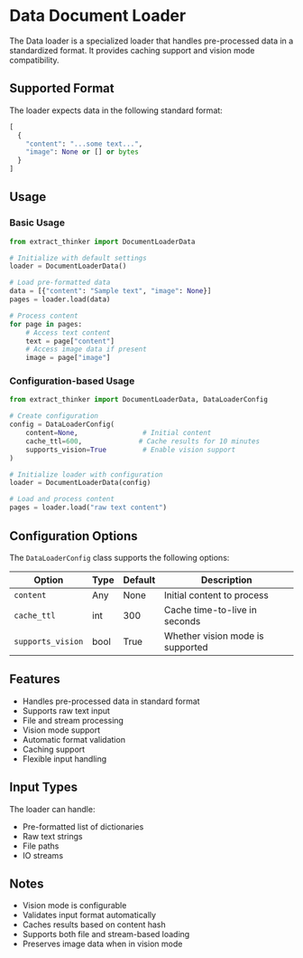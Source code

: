 # Data Document Loader

The Data loader is a specialized loader that handles pre-processed data in a standardized format. It provides caching support and vision mode compatibility.

## Supported Format

The loader expects data in the following standard format:
```python
[
  {
    "content": "...some text...",
    "image": None or [] or bytes
  }
]
```

## Usage

### Basic Usage

```python
from extract_thinker import DocumentLoaderData

# Initialize with default settings
loader = DocumentLoaderData()

# Load pre-formatted data
data = [{"content": "Sample text", "image": None}]
pages = loader.load(data)

# Process content
for page in pages:
    # Access text content
    text = page["content"]
    # Access image data if present
    image = page["image"]
```

### Configuration-based Usage

```python
from extract_thinker import DocumentLoaderData, DataLoaderConfig

# Create configuration
config = DataLoaderConfig(
    content=None,                # Initial content
    cache_ttl=600,              # Cache results for 10 minutes
    supports_vision=True         # Enable vision support
)

# Initialize loader with configuration
loader = DocumentLoaderData(config)

# Load and process content
pages = loader.load("raw text content")
```

## Configuration Options

The `DataLoaderConfig` class supports the following options:

| Option | Type | Default | Description |
|--------|------|---------|-------------|
| `content` | Any | None | Initial content to process |
| `cache_ttl` | int | 300 | Cache time-to-live in seconds |
| `supports_vision` | bool | True | Whether vision mode is supported |

## Features

- Handles pre-processed data in standard format
- Supports raw text input
- File and stream processing
- Vision mode support
- Automatic format validation
- Caching support
- Flexible input handling

## Input Types

The loader can handle:
- Pre-formatted list of dictionaries
- Raw text strings
- File paths
- IO streams

## Notes

- Vision mode is configurable
- Validates input format automatically
- Caches results based on content hash
- Supports both file and stream-based loading
- Preserves image data when in vision mode
